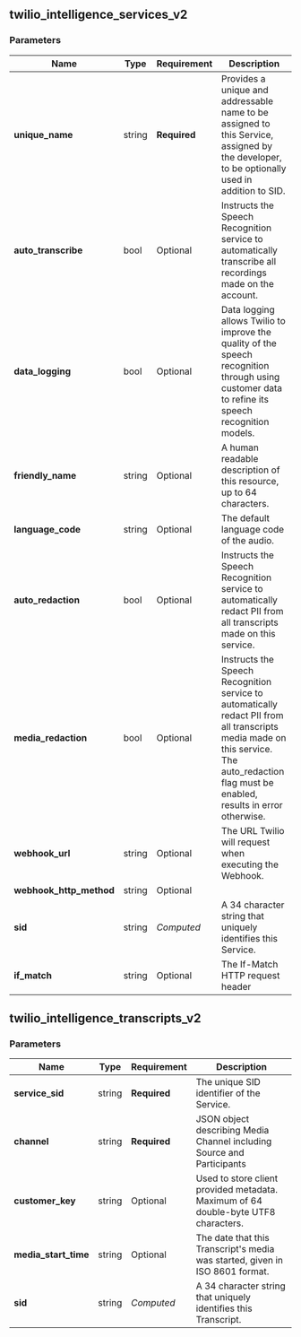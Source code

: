 
## twilio_intelligence_services_v2

### Parameters

Name | Type | Requirement | Description
--- | --- | --- | ---
**unique_name** | string | **Required** | Provides a unique and addressable name to be assigned to this Service, assigned by the developer, to be optionally used in addition to SID.
**auto_transcribe** | bool | Optional | Instructs the Speech Recognition service to automatically transcribe all recordings made on the account.
**data_logging** | bool | Optional | Data logging allows Twilio to improve the quality of the speech recognition through using customer data to refine its speech recognition models.
**friendly_name** | string | Optional | A human readable description of this resource, up to 64 characters.
**language_code** | string | Optional | The default language code of the audio.
**auto_redaction** | bool | Optional | Instructs the Speech Recognition service to automatically redact PII from all transcripts made on this service.
**media_redaction** | bool | Optional | Instructs the Speech Recognition service to automatically redact PII from all transcripts media made on this service. The auto_redaction flag must be enabled, results in error otherwise.
**webhook_url** | string | Optional | The URL Twilio will request when executing the Webhook.
**webhook_http_method** | string | Optional | 
**sid** | string | *Computed* | A 34 character string that uniquely identifies this Service.
**if_match** | string | Optional | The If-Match HTTP request header

## twilio_intelligence_transcripts_v2

### Parameters

Name | Type | Requirement | Description
--- | --- | --- | ---
**service_sid** | string | **Required** | The unique SID identifier of the Service.
**channel** | string | **Required** | JSON object describing Media Channel including Source and Participants
**customer_key** | string | Optional | Used to store client provided metadata. Maximum of 64 double-byte UTF8 characters.
**media_start_time** | string | Optional | The date that this Transcript's media was started, given in ISO 8601 format.
**sid** | string | *Computed* | A 34 character string that uniquely identifies this Transcript.

